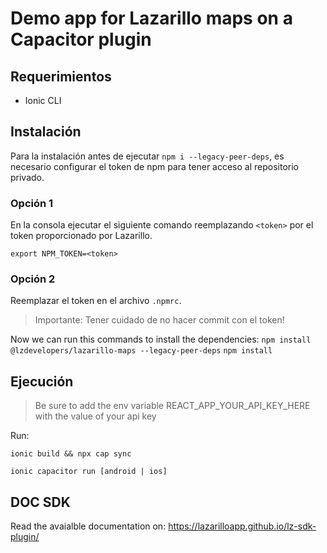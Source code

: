# Demo app for Lazarillo maps on a Capacitor plugin

## Requerimientos
- Ionic CLI


## Instalación

Para la instalación antes de ejecutar `npm i --legacy-peer-deps`, es necesario configurar el token de npm para tener acceso al repositorio privado.

### Opción 1
En la consola ejecutar el siguiente comando reemplazando `<token>` por el token proporcionado por Lazarillo.

```{bash}
export NPM_TOKEN=<token>
```

### Opción 2
Reemplazar el token en el archivo `.npmrc`. 

> Importante: Tener cuidado de no hacer commit con el token!

Now we can run this commands to install the dependencies:
`npm install @lzdevelopers/lazarillo-maps --legacy-peer-deps`
`npm install`



## Ejecución
> Be sure to add the env variable REACT_APP_YOUR_API_KEY_HERE with the value of your api key

Run:
```
ionic build && npx cap sync
```
```
ionic capacitor run [android | ios]
```


## DOC SDK
Read the avaialble documentation on:
https://lazarilloapp.github.io/lz-sdk-plugin/